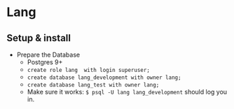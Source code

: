 # Lang


## Setup & install

- Prepare the Database
  - Postgres 9+
  - `create role lang  with login superuser;`
  - `create database lang_development with owner lang;`
  - `create database lang_test with owner lang;`
  - Make sure it works: `$ psql -U lang lang_development` should log you in.
